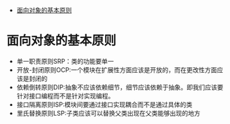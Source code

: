 * [面向对象的基本原则](#面向对象的基本原则)


# 面向对象的基本原则
* 单一职责原则SRP：类的功能要单一
* 开放-封闭原则OCP:一个模块在扩展性方面应该是开放的，而在更改性方面应该是封闭的
* 依赖倒转原则DIP:抽象不应该依赖细节，细节应该依赖于抽象。即我们应该要针对接口编程而不是针对实现编程。
* 接口隔离原则ISP:模块间要通过接口实现耦合而不是通过具体的类
* 里氏替换原则LSP:子类应该可以替换父类出现在父类能够出现的地方
